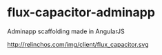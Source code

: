 # flux-capacitor-adminapp
Adminapp scaffolding made in AngularJS 

http://relinchos.com/img/client/flux_capacitor.svg
